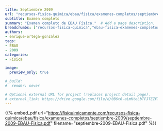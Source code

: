 ```yaml
---
title: Septiembre 2009
url: "recursos-fisica-quimica/ebau/fisica/examenes-completos/septiembre-2009"
subtitle: Examen completo
summary: "Examen completo de EBAU Física."  # Add a page description.
breadcrumbs: ["recursos-fisica-quimica","ebau-fisica-examenes-completos"]
authors:
- enrique-ortega-gonzalez
tags:
- EBAU
- 2009
categories:
- Física

image:
  preview_only: true

#_build:
#  render: never

# Optional external URL for project (replaces project detail page).
# external_link: https://drive.google.com/file/d/0B6t6-aLmKtoLbTFJTEZFT0FLaGM/view
---
```


{{% embed_pdf url="https://fisiquimicamente.com/recursos-fisica-quimica/ebau/fisica/examenes-completos/septiembre-2009/septiembre-2009-EBAU-Fisica.pdf" filename="septiembre-2009-EBAU-Fisica.pdf" %}}